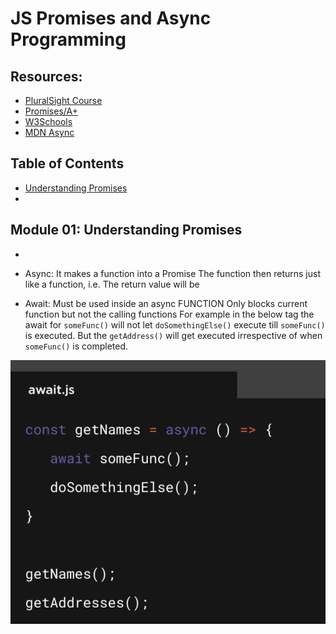# JS Promises and Async Programming

## Resources:
 - [PluralSight Course](https://app.pluralsight.com/library/courses/javascript-promises-async-programming/table-of-contents) 
 - [Promises/A+](https://promisesaplus.com/)
 - [W3Schools](https://www.w3schools.com/js/js_callback.asp)
 - [MDN Async](https://developer.mozilla.org/en-US/docs/Learn/JavaScript/Asynchronous)

## Table of Contents
 - [Understanding Promises](#module-01-understanding-promises)
 - 


## Module 01: Understanding Promises
 - 


- Async:
    It makes a function into a Promise
    The function then returns just like a function, i.e. The return value will be

- Await:
    Must be used inside an async FUNCTION
    Only blocks current function but not the calling functions
    For example in the below tag the await for `someFunc()` will not let `doSomethingElse()` execute till `someFunc()` is executed. But the `getAddress()` will get executed irrespective of when `someFunc()` is completed.

<img src="async-await.png">

